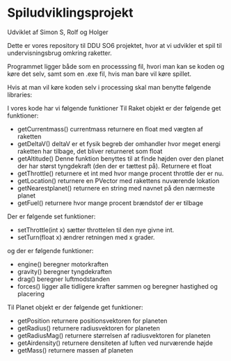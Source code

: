# Spiludviklingsprojekt
Udviklet af Simon S, Rolf og Holger

Dette er vores repository til DDU SO6 projektet, hvor at vi udvikler et spil til undervisningsbrug omkring raketter.

Programmet ligger både som en processsing fil, hvori man kan se koden og køre det selv, samt som en .exe fil, hvis man bare vil køre spillet.

Hvis at man vil køre koden selv i processing skal man benytte følgende libraries:


I vores kode har vi følgende funktioner
Til Raket objekt er der følgende get funktioner:
- getCurrentmass() 
    currentmass returnere en float med vægten af raketten
- getDeltaV()
    deltaV er et fysik begreb der omhandler hvor meget energi raketten har tilbage, det bliver returneret som float
- getAltitude()
    Denne funktion benyttes til at finde højden over den planet der har størst tyngdekraft (den der er tættest på). Returnere et float
- getThrottle()
    returnere et int med hvor mange procent throttle der er nu.
- getLocation()
    returnere en PVector med rakettens nuværende lokation
- getNearestplanet()
    returnere en string med navnet på den nærmeste planet
- getFuel()
    returnere hvor mange procent brændstof der er tilbage

Der er følgende set funktioner:
- setThrottle(int x)
    sætter throttelen til den nye givne int.
- setTurn(float x)
    ændrer retningen med x grader.

og der er følgende funktioner:
- engine()
    beregner motorkraften
- gravity()
    beregner tyngdekraften
- drag()
    beregner luftmodstanden
- forces()
    ligger alle tidligere krafter sammen og beregner hastighed og placering

Til Planet objekt er der følgende get funktioner:
- getPosition
    returnere positionsvektoren for planeten
- getRadius()
    returnere radiusvektoren for planeten
- getRadiusMag()
    returnere størrelsen af radiusvektoren for planeten
- getAirdensity()
    returnere densiteten af luften ved nurværende højde
- getMass()
    returnere massen af planeten